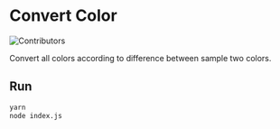 # Convert Color

![Contributors](https://hits.seeyoufarm.com/api/count/incr/badge.svg?url=https%3A%2F%2Fgithub.com%2Fconvert-color%2Fhit-counter)

Convert all colors according to difference between sample two colors.

## Run

```bash
yarn
node index.js
```
